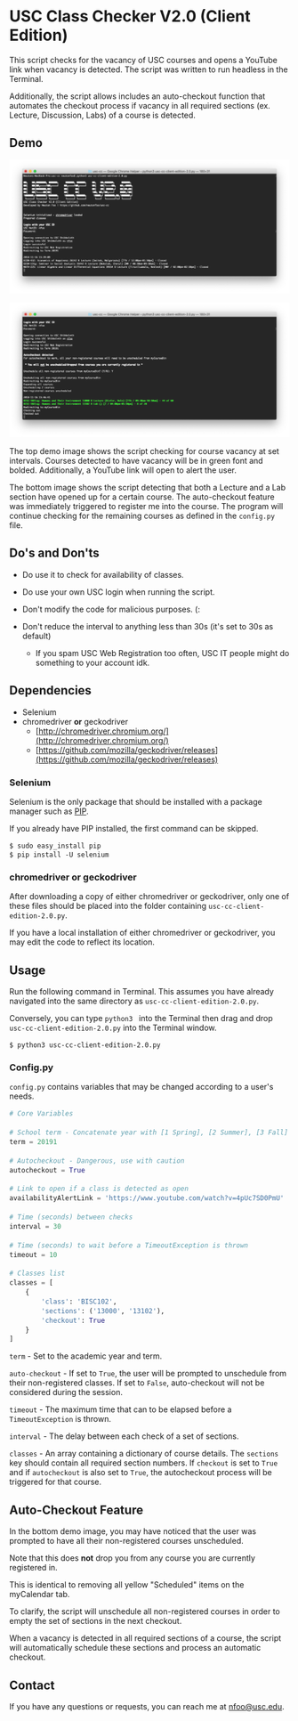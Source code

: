 # USC Class Checker V2.0 (Client Edition)

This script checks for the vacancy of USC courses and opens a YouTube link when vacancy is detected. The script was written to run headless in the Terminal.

Additionally, the script allows includes an auto-checkout function that automates the checkout process if vacancy in all required sections (ex. Lecture, Discussion, Labs) of a course is detected.

## Demo

![Demo 1](demo/demo1.png)

![Demo 2](demo/demo2.png)

The top demo image shows the script checking for course vacancy at set intervals. Courses detected to have vacancy will be in green font and bolded. Additionally, a YouTube link will open to alert the user.

The bottom image shows the script detecting that both a Lecture and a Lab section have opened up for a certain course. The auto-checkout feature was immediately triggered to register me into the course. The program will continue checking for the remaining courses as defined in the `config.py` file.

## Do's and Don'ts

* Do use it to check for availability of classes.
* Do use your own USC login when running the script.

* Don't modify the code for malicious purposes. (:
* Don't reduce the interval to anything less than 30s (it's set to 30s as default)
  * If you spam USC Web Registration too often, USC IT people might do something to your account idk.

## Dependencies
* Selenium
* chromedriver **or** geckodriver
	* [http://chromedriver.chromium.org/](http://chromedriver.chromium.org/)
	* [https://github.com/mozilla/geckodriver/releases](https://github.com/mozilla/geckodriver/releases)

### Selenium
Selenium is the only package that should be installed with a package manager such as [PIP](https://pypi.python.org/pypi/pip).

If you already have PIP installed, the first command can be skipped.

```console
$ sudo easy_install pip
$ pip install -U selenium
```

### chromedriver or geckodriver

After downloading a copy of either chromedriver or geckodriver, only one of these files should be placed into the folder containing `usc-cc-client-edition-2.0.py`.

If you have a local installation of either chromedriver or geckodriver, you may edit the code to reflect its location.

## Usage

Run the following command in Terminal. This assumes you have already navigated into the same directory as `usc-cc-client-edition-2.0.py`.

Conversely, you can type `python3 ` into the Terminal then drag and drop `usc-cc-client-edition-2.0.py` into the Terminal window.

```console
$ python3 usc-cc-client-edition-2.0.py
```

### Config.py

`config.py` contains variables that may be changed according to a user's needs.

```python
# Core Variables

# School term - Concatenate year with [1 Spring], [2 Summer], [3 Fall]
term = 20191

# Autocheckout - Dangerous, use with caution
autocheckout = True

# Link to open if a class is detected as open
availabilityAlertLink = 'https://www.youtube.com/watch?v=4pUc7SD0PmU'

# Time (seconds) between checks
interval = 30

# Time (seconds) to wait before a TimeoutException is thrown
timeout = 10

# Classes list
classes = [
	{
		'class': 'BISC102',
		'sections': ('13000', '13102'),
		'checkout': True
	}
]
```

`term` - Set to the academic year and term.

`auto-checkout` - If set to `True`, the user will be prompted to unschedule from their non-registered classes. If set to `False`, auto-checkout will not be considered during the session.

`timeout` - The maximum time that can to be elapsed before a `TimeoutException` is thrown.

`interval` - The delay between each check of a set of sections.

`classes` - An array containing a dictionary of course details. The `sections` key should contain all required section numbers. If `checkout` is set to `True` and if `autocheckout` is also set to `True`, the autocheckout process will be triggered for that course.

## Auto-Checkout Feature

In the bottom demo image, you may have noticed that the user was prompted to have all their non-registered courses unscheduled.

Note that this does **not** drop you from any course you are currently registered in.

This is identical to removing all yellow "Scheduled" items on the myCalendar tab.

To clarify, the script will unschedule all non-registered courses in order to empty the set of sections in the next checkout.

When a vacancy is detected in all required sections of a course, the script will automatically schedule these sections and process an automatic checkout.

## Contact

If you have any questions or requests, you can reach me at nfoo@usc.edu.

